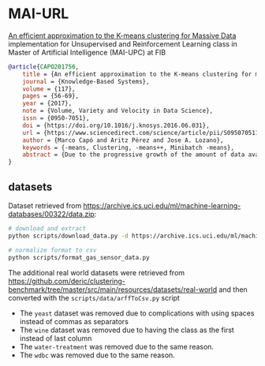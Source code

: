 # MAI-URL

[An efficient approximation to the K-means clustering for Massive Data](https://doi.org/10.1016/j.knosys.2016.06.031)  implementation for Unsupervised and Reinforcement Learning class in Master of Artificial Intelligence (MAI-UPC) at FIB

```bibtex
@article{CAPO201756,
    title = {An efficient approximation to the K-means clustering for massive data},
    journal = {Knowledge-Based Systems},
    volume = {117},
    pages = {56-69},
    year = {2017},
    note = {Volume, Variety and Velocity in Data Science},
    issn = {0950-7051},
    doi = {https://doi.org/10.1016/j.knosys.2016.06.031},
    url = {https://www.sciencedirect.com/science/article/pii/S0950705116302027},
    author = {Marco Capó and Aritz Pérez and Jose A. Lozano},
    keywords = {-means, Clustering, -means++, Minibatch -means},
    abstract = {Due to the progressive growth of the amount of data available in a wide variety of scientific fields, it has become more difficult to manipulate and analyze such information. In spite of its dependency on the initial settings and the large number of distance computations that it can require to converge, the K-means algorithm remains as one of the most popular clustering methods for massive datasets. In this work, we propose an efficient approximation to the K-means problem intended for massive data. Our approach recursively partitions the entire dataset into a small number of subsets, each of which is characterized by its representative (center of mass) and weight (cardinality), afterwards a weighted version of the K-means algorithm is applied over such local representation, which can drastically reduce the number of distances computed. In addition to some theoretical properties, experimental results indicate that our method outperforms well-known approaches, such as the K-means++ and the minibatch K-means, in terms of the relation between number of distance computations and the quality of the approximation.}
}
```

## datasets

Dataset retrieved from https://archive.ics.uci.edu/ml/machine-learning-databases/00322/data.zip:

```bash
# download and extract
python scripts/download_data.py -d https://archive.ics.uci.edu/ml/machine-learning-databases/00322/data.zip -n gas_sensor

# normalize format to csv
python scripts/format_gas_sensor_data.py
```

The additional real world datasets were retrieved from https://github.com/deric/clustering-benchmark/tree/master/src/main/resources/datasets/real-world and then converted with the `scripts/data/arffToCsv.py` script

- The `yeast` dataset was removed due to complications with using spaces instead of commas as separators
- The `wine` dataset was removed due to having the class as the first instead of last column
- The `water-treatment` was removed due to the same reason.
- The `wdbc` was removed due to the same reason.
